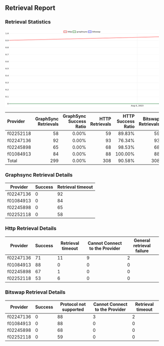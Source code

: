 ## Retrieval Report
### Retrieval Statistics
<img src="https://raw.githubusercontent.com/data-preservation-programs/filplus-checker-assets/main/filecoin-project/filecoin-plus-large-datasets/issues/2014/1691397407073.png"/>

| Provider  | GraphSync Retrievals | GraphSync Success Ratio | HTTP Retrievals | HTTP Success Ratio | Bitswap Retrievals | Bitswap Success Ratio |
| :-------- | -------------------: | ----------------------: | --------------: | -----------------: | -----------------: | --------------------: |
| f02252118 |                   58 |                   0.00% |              59 |             89.83% |                 59 |                 0.00% |
| f02247136 |                   92 |                   0.00% |              93 |             76.34% |                 93 |                 0.00% |
| f02245898 |                   65 |                   0.00% |              68 |             98.53% |                 68 |                 0.00% |
| f01084913 |                   84 |                   0.00% |              88 |            100.00% |                 88 |                 0.00% |
| Total     |                  299 |                   0.00% |             308 |             90.58% |                308 |                 0.00% |

### Graphsync Retrieval Details
| Provider  | Success | Retrieval timeout |
| --------- | ------- | ----------------- |
| f02247136 | 0       | 92                |
| f01084913 | 0       | 84                |
| f02245898 | 0       | 65                |
| f02252118 | 0       | 58                |

### Http Retrieval Details
| Provider  | Success | Retrieval timeout | Cannot Connect to the Provider | General retrieval failure |
| --------- | ------- | ----------------- | ------------------------------ | ------------------------- |
| f02247136 | 71      | 11                | 9                              | 2                         |
| f01084913 | 88      | 0                 | 0                              | 0                         |
| f02245898 | 67      | 1                 | 0                              | 0                         |
| f02252118 | 53      | 6                 | 0                              | 0                         |

### Bitswap Retrieval Details
| Provider  | Success | Protocol not supported | Cannot Connect to the Provider | Retrieval timeout |
| --------- | ------- | ---------------------- | ------------------------------ | ----------------- |
| f02247136 | 0       | 88                     | 3                              | 2                 |
| f01084913 | 0       | 88                     | 0                              | 0                 |
| f02245898 | 0       | 68                     | 0                              | 0                 |
| f02252118 | 0       | 59                     | 0                              | 0                 |
